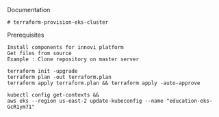 Documentation

    # terraform-provision-eks-cluster 

Prerequisites

    Install components for innovi platform
    Get files from source
    Example : Clone repository on master server 
    
    terraform init -upgrade
    terraform plan -out terraform.plan
    terraform apply terraform.plan && terraform apply -auto-approve
    
    kubectl config get-contexts && 
    aws eks --region us-east-2 update-kubeconfig --name "education-eks-GcR1ym71"
    



